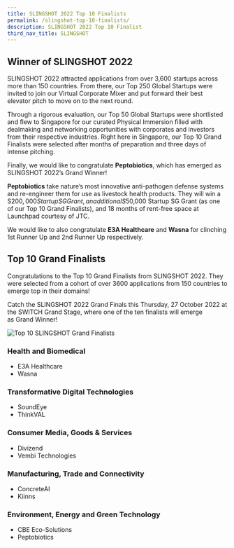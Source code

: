 ```yaml
---
title: SLINGSHOT 2022 Top 10 Finalists
permalink: /slingshot-top-10-finalists/
description: SLINGSHOT 2022 Top 10 Finalist
third_nav_title: SLINGSHOT
---
```

## **Winner of SLINGSHOT 2022**
SLINGSHOT 2022 attracted applications from over 3,600 startups across more than 150 countries. From there, our Top 250 Global Startups were invited to join our Virtual Corporate Mixer and put forward their best elevator pitch to move on to the next round. 

Through a rigorous evaluation, our Top 50 Global Startups were shortlisted and flew to Singapore for our curated Physical Immersion filled with dealmaking and networking opportunities with corporates and investors from their respective industries. Right here in Singapore, our Top 10 Grand Finalists were selected after months of preparation and three days of intense pitching.

Finally, we would like to congratulate **Peptobiotics**, which has emerged as SLINGSHOT 2022’s Grand Winner!

**Peptobiotics** take nature’s most innovative anti-pathogen defense systems and re-engineer them for use as livestock health products. They will win a S$200,000 Startup SG Grant, an additional S$50,000 Startup SG Grant (as one of our Top 10 Grand Finalists), and 18 months of rent-free space at Launchpad courtesy of JTC.

We would like to also congratulate **E3A Healthcare**
and **Wasna** for clinching 1st Runner Up and 2nd Runner Up respectively.

## **Top 10 Grand Finalists**
Congratulations to the Top 10 Grand Finalists from SLINGSHOT 2022. They were selected from a cohort of over 3600 applications from 150 countries to emerge top in their domains!

Catch the SLINGSHOT 2022 Grand Finals this Thursday, 27 October 2022 at the SWITCH Grand Stage, where one of the ten finalists will emerge as Grand Winner!

![Top 10 SLINGSHOT Grand Finalists](/images/top%2010.png)

### **Health and Biomedical**
* E3A Healthcare 
* Wasna 

### **Transformative Digital Technologies**
* SoundEye 
* ThinkVAL 

### **Consumer Media, Goods & Services**
* Divizend 
* Vembi Technologies 

### **Manufacturing, Trade and Connectivity**
* ConcreteAI 
* Kiinns 


### **Environment, Energy and Green Technology**
* CBE Eco-Solutions 
* Peptobiotics